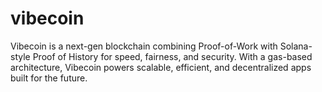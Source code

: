 # vibecoin
Vibecoin is a next-gen blockchain combining Proof-of-Work with Solana-style Proof of History for speed, fairness, and security. With a gas-based architecture, Vibecoin powers scalable, efficient, and decentralized apps built for the future.
